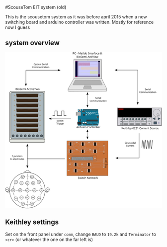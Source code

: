 #ScouseTom EIT system (old)

This is the scousetom system as it was before april 2015 when a new switching board and arduino controller was written. Mostly for reference now I guess

## system overview

![sysoverview](figures/ST%20Overview.svg "System Overview")

## Keithley settings
Set on the front panel under `comm`, change `BAUD` to `19.2k` and `Terminator` to `<cr>` (or whatever the one on the far left is)
